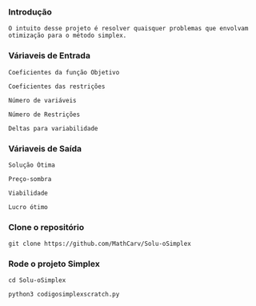 ### Introdução
```
O intuito desse projeto é resolver quaisquer problemas que envolvam otimização para o método simplex.
```
### Váriaveis de Entrada
```
Coeficientes da função Objetivo
```
```
Coeficientes das restrições
```
```
Número de variáveis 
```
```
Número de Restrições
```
```
Deltas para variabilidade
```
### Váriaveis de Saída
```
Solução Ótima
```
```
Preço-sombra
```
```
Viabilidade
```
```
Lucro ótimo
```
### Clone o repositório
```
git clone https://github.com/MathCarv/Solu-oSimplex
```

### Rode o projeto Simplex
```
cd Solu-oSimplex
```
```
python3 codigosimplexscratch.py
```
